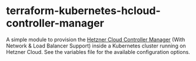 # terraform-kubernetes-hcloud-controller-manager
A simple module to provision the [Hetzner Cloud Controller Manager](https://github.com/hetznercloud/hcloud-cloud-controller-manager) (With Network & Load Balancer Support) inside a Kubernetes cluster running on Hetzner Cloud. See the variables file for the available configuration options.